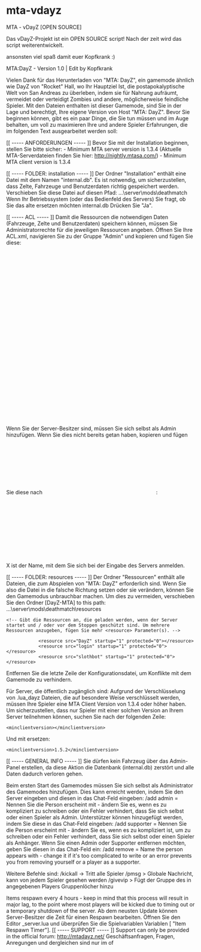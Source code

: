# mta-vdayz
MTA - vDayZ [OPEN SOURCE]


Das vDayZ-Projekt ist ein OPEN SOURCE script!
Nach der zeit wird das script weiterentwickelt.

ansonsten viel spaß damit euer Kopfkrank :)

MTA:DayZ - Version 1.0 | Edit by Kopfkrank

Vielen Dank für das Herunterladen von "MTA: DayZ", ein gamemode ähnlich wie DayZ von "Rocket" Hall, wo Ihr Hauptziel
Ist, die postapokalyptische Welt von San Andreas zu überleben, indem sie für Nahrung aufräumt, vermeidet oder verteidigt
Zombies und andere, möglicherweise feindliche Spieler.
Mit den Dateien enthalten ist dieser Gamemode, sind Sie in der Lage und berechtigt, Ihre eigene Version von Host
"MTA: DayZ". Bevor Sie beginnen können, gibt es ein paar Dinge, die Sie tun müssen und im Auge behalten, um voll zu maximieren
Ihre und andere Spieler Erfahrungen, die im folgenden Text ausgearbeitet werden soll:


[[ ----- ANFORDERUNGEN ----- ]]
Bevor Sie mit der Installation beginnen, stellen Sie bitte sicher:
    - Minimum MTA server version is 1.3.4 (Aktuelle MTA-Serverdateien finden Sie hier: http://nightly.mtasa.com/)
    - Minimum MTA client version is 1.3.4

[[ ----- FOLDER: installation ----- ]]
Der Ordner "Installation" enthält eine Datei mit dem Namen "internal.db". Es ist notwendig, um sicherzustellen, dass Zelte, Fahrzeuge und Benutzerdaten richtig gespeichert werden. Verschieben Sie diese Datei auf diesen Pfad: ...\server\mods\deathmatch
Wenn Ihr Betriebssystem (oder das Bedienfeld des Servers) Sie fragt, ob Sie das alte ersetzen möchten internal.db Drücken Sie "Ja".


[[ ----- ACL ----- ]]
Damit die Ressourcen die notwendigen Daten (Fahrzeuge, Zelte und Benutzerdaten) speichern können, müssen Sie Administratorrechte für die jeweiligen Ressourcen angeben. Öffnen Sie Ihre ACL.xml, navigieren Sie zu der Gruppe "Admin" und kopieren und fügen Sie diese:

<object name="resource.DayZ"></object>
<object name="resource.login"></object>
<object name="resource.slothbot"></object>

Wenn Sie der Server-Besitzer sind, müssen Sie sich selbst als Admin hinzufügen. Wenn Sie dies nicht bereits getan haben, kopieren und fügen Sie diese nach <object name="resources.slothbot"></object>:

<object name="user.X"></object>

X ist der Name, mit dem Sie sich bei der Eingabe des Servers anmelden.


[[ ----- FOLDER: resources ----- ]]
Der Ordner "Ressourcen" enthält alle Dateien, die zum Abspielen von "MTA: DayZ" erforderlich sind. Wenn Sie also die Datei in die falsche Richtung setzen oder sie verändern, können Sie den Gamemodus unbrauchbar machen.
Um dies zu vermeiden, verschieben Sie den Ordner [DayZ-MTA] to this path: ...\server\mods\deathmatch\resources

    <!-- Gibt die Ressourcen an, die geladen werden, wenn der Server startet und / oder vor dem Stoppen geschützt sind. Um mehrere Ressourcen anzugeben, fügen Sie mehr <resource> Parameter(s). -->

                <resource src="DayZ" startup="1" protected="0"></resource>
                <resource src="login" startup="1" protected="0"></resource>
                <resource src="slothbot" startup="1" protected="0"></resource>

Entfernen Sie die letzte Zeile der Konfigurationsdatei, um Konflikte mit dem Gamemode zu verhindern.

Für Server, die öffentlich zugänglich sind: Aufgrund der Verschlüsselung von .lua_dayz Dateien, die auf besondere Weise verschlüsselt werden, müssen Ihre Spieler eine MTA Client Version von 1.3.4 oder höher haben.
Um sicherzustellen, dass nur Spieler mit einer solchen Version an Ihrem Server teilnehmen können, suchen Sie nach der folgenden Zeile:
	
    <minclientversion></minclientversion>
    
Und mit ersetzen:

    <minclientversion>1.5.2</minclientversion>


[[ ----- GENERAL INFO ----- ]]
Sie dürfen kein Fahrzeug über das Admin-Panel erstellen, da diese Aktion die Datenbank (internal.db) zerstört und alle Daten dadurch verloren gehen.

Beim ersten Start des Gamemodes müssen Sie sich selbst als Administrator des Gamemodes hinzufügen. Dies kann erreicht werden, indem Sie den Server eingeben und diesen in das Chat-Feld eingeben:
/add admin <name>
<name> = Nennen Sie die Person erscheint mit - ändern Sie es, wenn es zu kompliziert zu schreiben oder ein Fehler verhindert, dass Sie sich selbst oder einen Spieler als Admin.
Unterstützer können hinzugefügt werden, indem Sie diese in das Chat-Feld eingeben:
/add supporter <name>
<name> = Nennen Sie die Person erscheint mit - ändern Sie es, wenn es zu kompliziert ist, um zu schreiben oder ein Fehler verhindert, dass Sie sich selbst oder einen Spieler als Anhänger.
Wenn Sie einen Admin oder Supporter entfernen möchten, geben Sie diesen in das Chat-Feld ein:
/add remove <name>
<name> = Name the person appears with - change it if it's too complicated to write or an error prevents you from removing yourself or a player as a supporter.

Weitere Befehle sind:
/kickall -> Tritt alle Spieler
/pmsg <text> > Globale Nachricht, kann von jedem Spieler gesehen werden
/givevip <accountname> <amount> > Fügt der Gruppe des in <account name> angegebenen Players Gruppenlöcher hinzu

Items respawn every 4 hours - keep in mind that this process will result in major lag, to the point where most players will be kicked due to timing out or a temporary shutdown of the server.
Ab dem neusten Update können Server-Besitzer die Zeit für einen Respawn bearbeiten. Öffnen Sie den Editor _server.lua und überprüfen Sie die Spielvariablen Variablen [ "Item Respawn Timer"].
[[ ----- SUPPORT ----- ]]
Support can only be provided in the official forum: http://mtadayz.net/
Geschäftsanfragen, Fragen, Anregungen und dergleichen sind nur im of

